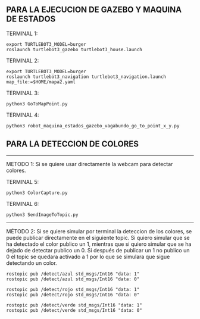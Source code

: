 PARA LA EJECUCION DE GAZEBO Y MAQUINA DE ESTADOS
--------------------------------------------------

TERMINAL 1:
   
	export TURTLEBOT3_MODEL=burger
	roslaunch turtlebot3_gazebo turtlebot3_house.launch

TERMINAL 2:

	export TURTLEBOT3_MODEL=burger
	roslaunch turtlebot3_navigation turtlebot3_navigation.launch map_file:=$HOME/mapa2.yaml
	
TERMINAL 3:

	python3 GoToMapPoint.py

TERMINAL 4:

	python3 robot_maquina_estados_gazebo_vagabundo_go_to_point_x_y.py
 
 PARA LA DETECCION DE COLORES 
 --------------------------------
 
---------------------------------------------------------------------------------
METODO 1: Si se quiere usar directamente la webcam para detectar colores.

TERMINAL 5:

    python3 ColorCapture.py
  
TERMINAL 6:

    python3 SendImageToTopic.py 
  
----------------------------------------------------------------------------------
MÉTODO 2: Si se quiere simular por terminal la deteccion de los colores, se puede publicar directamente en el siguiente topic. Si quiero simular que se ha detectado el color publico un 1, mientras que si quiero simular que se ha dejado de detectar publico un 0. Si después de publicar un 1 no publico un 0 el topic se quedara activado a 1 por lo que se simulara que sigue detectando un color. 
	
	rostopic pub /detect/azul std_msgs/Int16 "data: 1" 
	rostopic pub /detect/azul std_msgs/Int16 "data: 0" 
  
	rostopic pub /detect/rojo std_msgs/Int16 "data: 1" 
	rostopic pub /detect/rojo std_msgs/Int16 "data: 0"
  
 	rostopic pub /detect/verde std_msgs/Int16 "data: 1" 
	rostopic pub /detect/verde std_msgs/Int16 "data: 0" 
 
